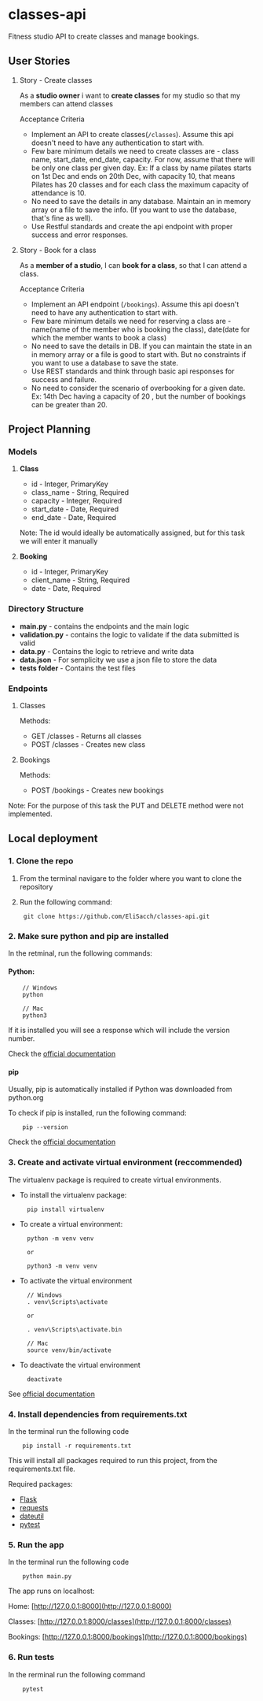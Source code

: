 # classes-api
Fitness studio API to create classes and manage bookings.


## User Stories

1. Story - Create classes
    
    As a __studio owner__ i want to __create classes__ for my studio so that my members can attend classes

    Acceptance Criteria
    - Implement an API to create classes(`/classes`). Assume this api doesn't need to have any
    authentication to start with.
    - Few bare minimum details we need to create classes are - class name, start_date, end_date,
    capacity. For now, assume that there will be only one class per given day. Ex: If a class by
    name pilates starts on 1st Dec and ends on 20th Dec, with capacity 10, that means Pilates
    has 20 classes and for each class the maximum capacity of attendance is 10.
    - No need to save the details in any database. Maintain an in memory array or a file to save the
    info. (If you want to use the database, that's fine as well).
    - Use Restful standards and create the api endpoint with proper success and error responses.
    
2. Story - Book for a class

    As a __member of a studio__, I can __book for a class__, so that I can attend a class.
    
    Acceptance Criteria
    - Implement an API endpoint (`/bookings`). Assume this api doesn't need to have any
    authentication to start with.
    - Few bare minimum details we need for reserving a class are - name(name of the member
    who is booking the class), date(date for which the member wants to book a class)
    - No need to save the details in DB. If you can maintain the state in an in memory array or a file
    is good to start with. But no constraints if you want to use a database to save the state.
    - Use REST standards and think through basic api responses for success and failure.
    - No need to consider the scenario of overbooking for a given date. Ex: 14th Dec having a
    capacity of 20 , but the number of bookings can be greater than 20.

## Project Planning

### Models

1. __Class__
    - id - Integer, PrimaryKey
    - class_name - String, Required
    - capacity - Integer, Required
    - start_date - Date, Required
    - end_date - Date, Required

    Note: The id would ideally be automatically assigned, but for this task we will enter it manually

2. __Booking__
    - id - Integer, PrimaryKey
    - client_name - String, Required
    - date - Date, Required


### Directory Structure

- __main.py__ - contains the endpoints and the main logic
- __validation.py__ - contains the logic to validate if the data submitted is valid
- __data.py__ - Contains the logic to retrieve and write data
- __data.json__ - For semplicity we use a json file to store the data
- __tests folder__ - Contains the test files


### Endpoints

1. Classes

    Methods:
    - GET   /classes - Returns all classes
    - POST  /classes - Creates new class

2. Bookings

    Methods:
    - POST  /bookings - Creates new bookings


Note: For the purpose of this task the PUT and DELETE method were not implemented.


## Local deployment

### 1. Clone the repo

1. From the terminal navigare to the folder where you want to clone the repository

2. Run the following command:

        git clone https://github.com/EliSacch/classes-api.git

### 2. Make sure python and pip are installed

In the retminal, run the following commands:

#### Python:
        // Windows
        python

        // Mac
        python3

If it is installed you will see a response which will include the version number.

Check the [official documentation](https://wiki.python.org/moin/BeginnersGuide/Download)


#### pip

Usually, pip is automatically installed if Python was downloaded from python.org

To check if pip is installed, run the following command:

        pip --version

Check the [official documentation](https://pypi.org/project/pip/)


### 3. Create and activate virtual environment (reccommended)

The virtualenv package is required to create virtual environments.

- To install the virtualenv package:

        pip install virtualenv

- To create a virtual environment:

        python -m venv venv
        
        or
        
        python3 -m venv venv

- To activate the virtual environment

        // Windows
        . venv\Scripts\activate

        or

        . venv\Scripts\activate.bin

        // Mac
        source venv/bin/activate

- To deactivate the virtual environment

        deactivate

See [official documentation](https://docs.python.org/3/library/venv.html#how-venvs-work)


### 4. Install dependencies from requirements.txt

In the terminal run the following code

        pip install -r requirements.txt

This will install all packages required to run this project, from the requirements.txt file.

Required packages:

- [Flask](https://pypi.org/project/Flask/)
- [requests](https://pypi.org/project/requests/)
- [dateutil](https://pypi.org/project/python-dateutil/)
- [pytest](https://docs.pytest.org/en/7.4.x/getting-started.html)

### 5. Run the app

In the terminal run the following code

        python main.py


The app runs on localhost:

Home: [http://127.0.0.1:8000](http://127.0.0.1:8000)

Classes: [http://127.0.0.1:8000/classes](http://127.0.0.1:8000/classes)

Bookings: [http://127.0.0.1:8000/bookings](http://127.0.0.1:8000/bookings)



### 6. Run tests

In the rerminal run the following command

        pytest